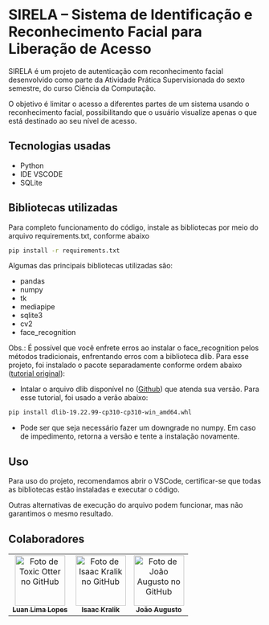 # SIRELA – Sistema de Identificação e Reconhecimento Facial para Liberação de Acesso

SIRELA é um projeto de autenticação com reconhecimento facial desenvolvido como parte da Atividade Prática Supervisionada do sexto semestre, do curso Ciência da Computação.

O objetivo é limitar o acesso a diferentes partes de um sistema usando o reconhecimento facial, possibilitando que o usuário visualize apenas o que está destinado ao seu nível de acesso.

## Tecnologias usadas
* Python
* IDE VSCODE
* SQLite

## Bibliotecas utilizadas

Para completo funcionamento do código, instale as bibliotecas por meio do arquivo requirements.txt, conforme abaixo
```bash
pip install -r requirements.txt
```

Algumas das principais bibliotecas utilizadas são:
* pandas
* numpy
* tk
* mediapipe
* sqlite3
* cv2
* face_recognition

Obs.: É possível que você enfrete erros ao instalar o face_recognition pelos métodos tradicionais, enfrentando erros com a biblioteca dlib. Para esse projeto, foi instalado o pacote separadamente conforme ordem abaixo ([tutorial original](https://youtu.be/pO150OCX-ac?si=_Uxh_ToTW0D0Adc3)):
* Intalar o arquivo dlib disponível no ([Github](https://github.com/Cfuhfsgh/Dlib-library-Installation)) que atenda sua versão. Para esse tutorial, foi usado a verão abaixo:
```bash
pip install dlib-19.22.99-cp310-cp310-win_amd64.whl
```
* Pode ser que seja necessário fazer um downgrade no numpy. Em caso de impedimento, retorna a versão e tente a instalação novamente.

## Uso
Para uso do projeto, recomendamos abrir o VSCode, certificar-se que todas as bibliotecas estão instaladas e executar o código.

Outras alternativas de execução do arquivo podem funcionar, mas não garantimos o mesmo resultado.

## Colaboradores
<table>
  <tr>
    <td align="center">
      <a href="https://github.com/ToxicOtter">
        <img src="https://avatars.githubusercontent.com/u/58179485?v=4" width="100px;" alt="Foto de Toxic Otter no GitHub"/><br>
        <sub>
          <b>Luan Lima Lopes</b>
        </sub>
      </a>
    </td>
    <td align="center">
      <a href="https://github.com/IsaacKralik">
        <img src="https://avatars.githubusercontent.com/u/104790651?v=4" width="100px;" alt="Foto de Isaac Kralik no GitHub"/><br>
        <sub>
          <b>Isaac Kralik</b>
        </sub>
      </a>
    </td>
     <td align="center">
      <a href="https://github.com/Pontuego">
        <img src="https://avatars.githubusercontent.com/u/132208368?v=4" width="100px;" alt="Foto de João Augusto no GitHub"/><br>
        <sub>
          <b>João Augusto</b>
        </sub>
      </a>
    </td>
  </tr>
</table>
